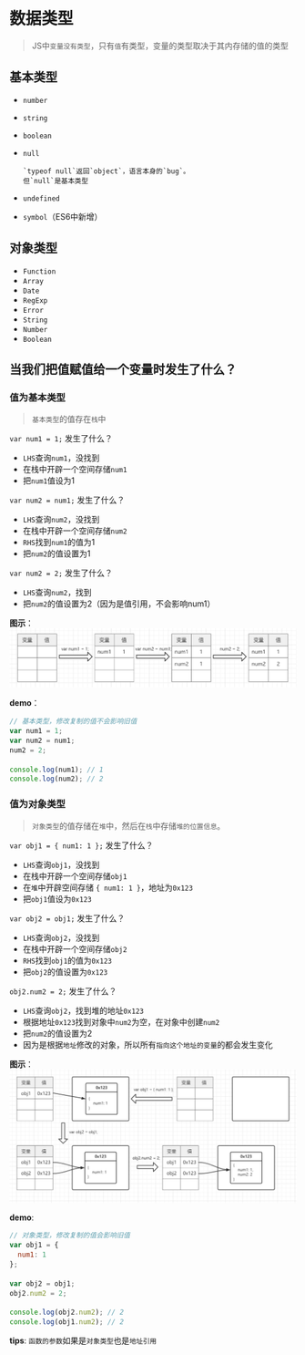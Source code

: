 # 数据类型
> JS中`变量没有类型`，只有`值`有类型，变量的类型取决于其内存储的值的类型

## 基本类型

+ `number`
+ `string`
+ `boolean`
+ `null`
  
      `typeof null`返回`object`，语言本身的`bug`。
      但`null`是基本类型
+ `undefined`
+ `symbol`（ES6中新增）


## 对象类型

+ `Function`
+ `Array`
+ `Date`
+ `RegExp`
+ `Error`
+ `String`
+ `Number`
+ `Boolean`


## 当我们把值赋值给一个变量时发生了什么？

### 值为基本类型
> `基本类型`的值存在`栈`中

`var num1 = 1;` 发生了什么？  
+ `LHS`查询`num1`，没找到
+ 在栈中开辟一个空间存储`num1`
+ 把`num1`值设为1

`var num2 = num1;` 发生了什么？
+ `LHS`查询`num2`，没找到
+ 在栈中开辟一个空间存储`num2`
+ `RHS`找到`num1`的值为1
+ 把`num2`的值设置为1

`var num2 = 2;` 发生了什么？
+ `LHS`查询`num2`，找到
+ 把`num2`的值设置为2（因为是值引用，不会影响num1）

**图示**：  
![图示](./../assets/imgs/JS/简单值存储.png)  

**demo**：
```javascript
// 基本类型，修改复制的值不会影响旧值
var num1 = 1;
var num2 = num1;
num2 = 2;

console.log(num1); // 1
console.log(num2); // 2
```

### 值为对象类型
> `对象类型`的值存储在`堆`中，然后在`栈`中存储`堆的位置信息`。

`var obj1 = { num1: 1 };` 发生了什么？  
+ `LHS`查询`obj1`，没找到
+ 在栈中开辟一个空间存储`obj1`
+ 在`堆`中开辟空间存储 `{ num1: 1 }`，地址为`0x123`
+ 把`obj1`值设为`0x123`

`var obj2 = obj1;` 发生了什么？
+ `LHS`查询`obj2`，没找到
+ 在栈中开辟一个空间存储`obj2`
+ `RHS`找到`obj1`的值为`0x123`
+ 把`obj2`的值设置为`0x123`

`obj2.num2 = 2;` 发生了什么？
+ `LHS`查询`obj2`，找到堆的地址`0x123`
+ 根据地址`0x123`找到对象中`num2`为空，在对象中创建`num2`
+ 把`num2`的值设置为2
+ 因为是根据`地址`修改的对象，所以所有`指向这个地址的变量`的都会发生变化

**图示**：  
![图示](./../assets/imgs/JS/对象值存储.png)  


**demo**:
```javascript
// 对象类型，修改复制的值会影响旧值
var obj1 = {
  num1: 1
};

var obj2 = obj1;
obj2.num2 = 2;

console.log(obj2.num2); // 2
console.log(obj1.num2); // 2
```

**tips**:
`函数的参数`如果是`对象类型`也是`地址引用`